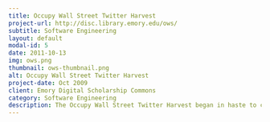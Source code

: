 ```yaml
---
title: Occupy Wall Street Twitter Harvest
project-url: http://disc.library.emory.edu/ows/
subtitle: Software Engineering
layout: default
modal-id: 5
date: 2011-10-13
img: ows.png
thumbnail: ows-thumbnail.png
alt: Occupy Wall Street Twitter Harvest
project-date: Oct 2009
client: Emory Digital Scholarship Commons
category: Software Engineering
description: The Occupy Wall Street Twitter Harvest began in haste to capture as much of the social media record as we could about the emerging OWS movement in realtime.  My role was as a Software Engineer. I rapidly (in a single night) <a href="https://github.com/emory-libraries/Twap">coded a persistent harvester</a>  to capture tweets occurring during that period for analysis by scholars later.
---
```

